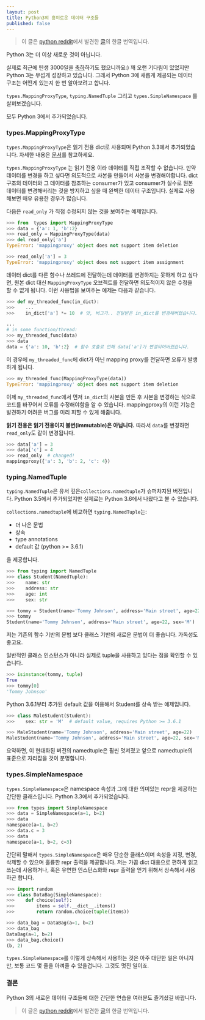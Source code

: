 ```yaml
---
layout: post
title: Python3의 흥미로운 데이터 구조들
published: false
---
```

> 이 글은 [python reddit](https://www.reddit.com/r/Python/comments/5zfsq4/new_interesting_data_structures_in_python_3/)에서 발견한 [글](https://github.com/topper-123/Articles/blob/master/New-interesting-data-types-in-Python3.rst)의 한글 번역입니다.


Python 3는 더 이상 새로운 것이 아닙니다.

실제로 최근에 탄생 3000일을 [축하](https://www.reddit.com/r/Python/comments/5v0tt6/python_3_created_via_pep_3000_is_exactly_3000/)하기도 했으니까요:) 꽤 오랜 기다림이 있었지만 Python 3는 무섭게 성장하고 있습니다. 그래서 Python 3에 새롭게 제공되는 데이터 구조는 어떤게 있는지 한 번 알아보려고 합니다.

`types.MappingProxyType`, `typing.NamedTuple` 그리고 `types.SimpleNamespace` 를 살펴보겠습니다.

모두 Python 3에서 추가되었습니다.

### types.MappingProxyType

`types.MappingProxyType`은 읽기 전용 dict로 사용되며 Python 3.3에서 추가되었습니다.
자세한 내용은 [문서](https://docs.python.org/3/library/types.html#types.MappingProxyType)를 참고하세요.

`types.MappingProxyType` 는 읽기 전용 이라 데이터를 직접 조작할 수 없습니다. 만약 데이터를 변경을 하고 싶다면 의도적으로 사본을 만들어서 사본을 변경해야합니다. dict 구조의 데이터와 그 데이터를 참조하는 consumer가 있고 consumer가 실수로 원본 데이터를 변경해버리는 것을 방지하고 싶을 때 완벽한 데이터 구조입니다. 실제로 사용해보면 매우 유용한 경우가 많습니다.

다음은 `read_only` 가 직접 수정되지 않는 것을 보여주는 예제입니다.
```python
>>> from  types import MappingProxyType
>>> data = {'a': 1, 'b':2}
>>> read_only = MappingProxyType(data)
>>> del read_only['a']
TypeError: 'mappingproxy' object does not support item deletion

>>> read_only['a'] = 3
TypeError: 'mappingproxy' object does not support item assignment
```

데이터 dict를 다른 함수나 쓰레드에 전달하는데 데이터를 변경하지는 못하게 하고 싶다면, 원본 dict 대신 `MappingProxyType` 오브젝트를 전달하면 의도적이지 않은 수정을 할 수 없게 됩니다. 이런 사용법을 보여주는 예제는 다음과 같습니다.

```python
>>> def my_threaded_func(in_dict):
>>>    ...
>>>    in_dict['a'] *= 10  # 앗, 버그가.. 전달받은 in_dict를 변경해버렸습니다.

...
# in some function/thread:
>>> my_threaded_func(data)
>>> data
data = {'a': 10, 'b':2}  # 함수 호출로 인해 data['a']가 변경되어버렸습니다.
```

이 경우에 `my_threaded_func`에 dict가 아닌 mapping proxy를 전달하면 오류가 발생하게 됩니다.

```python
>>> my_threaded_func(MappingProxyType(data))
TypeError: 'mappingproxy' object does not support item deletion
```

이제 `my_threaded_func`에서 먼저 `in_dict`의 사본을 만든 후 사본을 변경하는 식으로 코드를 바꾸어서 오류를 수정해야함을 알 수 있습니다. mappingproxy의 이런 기능은 발견하기 어려운 버그를 미리 피할 수 있게 해줍니다.


**읽기 전용은 읽기 전용이지 불변(immutable)은 아닙니다.** 따라서 `data`를 변경하면 `read_only`도 같이 변경됩니다.

```python
>>> data['a'] = 3
>>> data['c'] = 4
>>> read_only  # changed!
mappingproxy({'a': 3, 'b': 2, 'c': 4})
```


### typing.NamedTuple

`typing.NamedTuple`은 유서 깊은`collections.namedtuple`가 슈퍼차지된 버전입니다. Python 3.5에서 추가되었지만 실제로는 Python 3.6에서 나왔다고 볼 수 있습니다.

`collections.namedtuple`에 비교하면 `typing.NamedTuple`는:

- 더 나은 문법
- 상속
- type annotations
- default 값 (python >= 3.6.1)

을 제공합니다.

```python
>>> from typing import NamedTuple
>>> class Student(NamedTuple):
>>>    name: str
>>>    address: str
>>>    age: int
>>>    sex: str

>>> tommy = Student(name='Tommy Johnson', address='Main street', age=22, sex='M')
>>> tommy
Student(name='Tommy Johnson', address='Main street', age=22, sex='M')
```

저는 기존의 함수 기반의 문법 보다 클래스 기반의 새로운 문법이 더 좋습니다. 가독성도 좋고요.

일반적인 클래스 인스턴스가 아니라 실제로 tuple을 사용하고 있다는 점을 확인할 수 있습니다.


```python
>>> isinstance(tommy, tuple)
True
>>> tommy[0]
'Tommy Johnson'
```

Python 3.6.1부터 추가된 default 값을 이용해서 Student를 상속 받는 예제입니다.

```python
>>> class MaleStudent(Student):
>>>    sex: str = 'M'  # default value, requires Python >= 3.6.1

>>> MaleStudent(name='Tommy Johnson', address='Main street', age=22)
MaleStudent(name='Tommy Johnson', address='Main street', age=22, sex='M')  # note that sex defaults to 'M'
```

요약하면, 이 현대화된 버전의 namedtuple은 훨씬 멋져졌고 앞으로 namedtuple의 표준으로 자리잡을 것이 분명합니다.


### types.SimpleNamespace

`types.SimpleNamespace`은 namespace 속성과 그에 대한 의미있는 repr을 제공하는 간단한 클래스입니다. Python 3.3에서 추가되었습니다.

```python
>>> from types import SimpleNamespace
>>> data = SimpleNamespace(a=1, b=2)
>>> data
namespace(a=1, b=2)
>>> data.c = 3
>>> data
namespace(a=1, b=2, c=3)
```

간단히 말해서 `types.SimpleNamespace`은 매우 단순한 클래스이며 속성을 지정, 변경, 삭제할 수 있으며 훌륭한 repr 출력을 제공합니다. 저는 가끔 dict 대용으로 편하게 읽고 쓰는데 사용하거나, 혹은 유연한 인스턴스화와 repr 출력을 얻기 위해서 상속해서 사용하곤 합니다.

```python
>>> import random
>>> class DataBag(SimpleNamespace):
>>>    def choice(self):
>>>        items = self.__dict__.items()
>>>        return random.choice(tuple(items))

>>> data_bag = DataBag(a=1, b=2)
>>> data_bag
DataBag(a=1, b=2)
>>> data_bag.choice()
(b, 2)
```

`types.SimpleNamespace`를 이렇게 상속해서 사용하는 것은 아주 대단한 일은 아니지만, 보통 코드 몇 줄을 아껴줄 수 있을겁니다. 그것도 멋진 일이죠.

### 결론

Python 3의 새로운 데이터 구조들에 대한 간단한 연습을 여러분도 즐기셨길 바랍니다.


> 이 글은 [python reddit](https://www.reddit.com/r/Python/comments/5zfsq4/new_interesting_data_structures_in_python_3/)에서 발견한 [글](https://github.com/topper-123/Articles/blob/master/New-interesting-data-types-in-Python3.rst)의 한글 번역입니다.